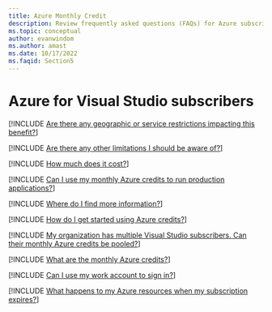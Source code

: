 ```yaml
---
title: Azure Monthly Credit
description: Review frequently asked questions (FAQs) for Azure subscribers about Visual Studio subscriptions, billing, service restrictions, account sign-in, and Azure credits.
ms.topic: conceptual
author: evanwindom
ms.author: amast
ms.date: 10/17/2022
ms.faqid: Section5
---
```


# Azure for Visual Studio subscribers

[!INCLUDE [Are there any geographic or service restrictions impacting this benefit?](includes/benefit-restrictions.md)]

[!INCLUDE [Are there any other limitations I should be aware of?](includes/credit-limitations.md)]

[!INCLUDE [How much does it cost?](includes/credits-cost.md)]

[!INCLUDE [Can I use my monthly Azure credits to run production applications?](includes/credits-for-production.md)]

[!INCLUDE [Where do I find more information?](includes/find-more-info.md)]

[!INCLUDE [How do I get started using Azure credits?](includes/get-started-with-azure-credits.md)]

[!INCLUDE [My organization has multiple Visual Studio subscribers. Can their monthly Azure credits be pooled?](includes/pool-azure-credits.md)]

[!INCLUDE [What are the monthly Azure credits?](includes/what-are-credits.md)]

[!INCLUDE [Can I use my work account to sign in?](includes/work-account-sign-in.md)]

[!INCLUDE [What happens to my Azure resources when my subscription expires?](includes/expired-azure.md)]